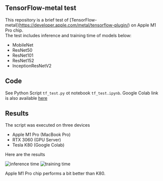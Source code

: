 ## TensorFlow-metal test
This repository is a brief test of [TensorFlow-metal[(https://developer.apple.com/metal/tensorflow-plugin/) on Apple M1 Pro chip.  
The test includes inference and training time of models below:
- MobileNet
- ResNet50
- ResNet101
- ResNet152
- InceptionResNetV2


## Code
See Python Script `tf_test.py` ot notebook `tf_test.ipynb`.
Google Colab link is also available [here](https://colab.research.google.com/drive/1LonSrTAdrbOZseOaz3WFLhOtsgunaulT?usp=sharing)

## Results
The script was executed on three devices
- Apple M1 Pro (MacBook Pro)
- RTX 3060 (GPU Server)
- Tesla K80 (Google Colab)

Here are the results

![](../imgs/inference.jpg "inference time")
![](../imgs/training.jpg "training time")

Apple M1 Pro chip performs a bit better than K80.